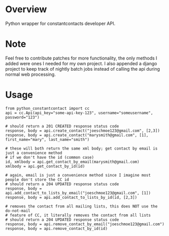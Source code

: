 # Overview  
Python wrapper for constantcontacts developer API.

# Note  
Feel free to contribute patches for more functionality, the only methods I added were ones I needed for my own project. I also appended a django project to keep track of nightly batch jobs instead of calling the api during normal web processing.

# Usage  
    
    from python_constantcontact import cc
    api = cc.Api(api_key="some-api-key-123", username="someusername", password="123")

    # should return a 201 CREATED response status code
    response, body = api.create_contact("joeschmoe123@gmail.com", [2,3])
    response, body = api.create_contact("marysmith@gmail.com", [1], first_name="mary", last_name="smith")

    # these will both return the same xml body; get contact by email is just a convenience method
    # if we don't have the id (common case)
    id, xmlbody = api.get_contact_by_email(marysmith@gmail.com)
    xmlbody = api.get_contact_by_id(id)

    # again, email is just a convenience method since I imagine most people don't store the CC id
    # should return a 204 UPDATED response status code
    response, body = api.add_contact_to_lists_by_email("joeschmoe123@gmail.com", [1])
    response, body = api.add_contact_to_lists_by_id(id, [2,3])

    # removes the contact from all mailing lists, this does NOT use the do-not-mail
    # feature of CC, it literally removes the contact from all lists
    # should return a 204 UPDATED response status code
    response, body = api.remove_contact_by_email("joeschmoe123@gmail.com")
    response, body = api.remove_contact_by_id(id)
